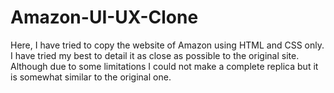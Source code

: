# Amazon-UI-UX-Clone
Here, I have tried to copy the website of Amazon using HTML and CSS only. I have tried my best to detail it as close as possible to the original site. Although due to some limitations I could not make  a complete replica but it is somewhat similar to the original one.
